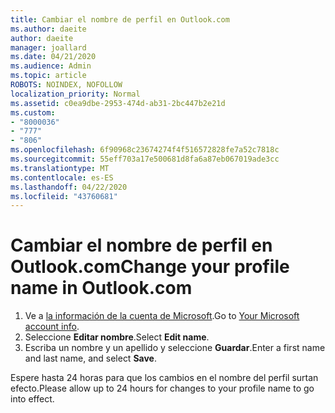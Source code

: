 ```yaml
---
title: Cambiar el nombre de perfil en Outlook.com
ms.author: daeite
author: daeite
manager: joallard
ms.date: 04/21/2020
ms.audience: Admin
ms.topic: article
ROBOTS: NOINDEX, NOFOLLOW
localization_priority: Normal
ms.assetid: c0ea9dbe-2953-474d-ab31-2bc447b2e21d
ms.custom:
- "8000036"
- "777"
- "806"
ms.openlocfilehash: 6f90968c23674274f4f516572828fe7a52c7818c
ms.sourcegitcommit: 55eff703a17e500681d8fa6a87eb067019ade3cc
ms.translationtype: MT
ms.contentlocale: es-ES
ms.lasthandoff: 04/22/2020
ms.locfileid: "43760681"
---
```

# <a name="change-your-profile-name-in-outlookcom"></a><span data-ttu-id="1b8e0-102">Cambiar el nombre de perfil en Outlook.com</span><span class="sxs-lookup"><span data-stu-id="1b8e0-102">Change your profile name in Outlook.com</span></span>

1. <span data-ttu-id="1b8e0-103">Ve a [la información de la cuenta de Microsoft](https://go.microsoft.com/fwlink/p/?linkid=860841).</span><span class="sxs-lookup"><span data-stu-id="1b8e0-103">Go to [Your Microsoft account info](https://go.microsoft.com/fwlink/p/?linkid=860841).</span></span>
2. <span data-ttu-id="1b8e0-104">Seleccione **Editar nombre**.</span><span class="sxs-lookup"><span data-stu-id="1b8e0-104">Select **Edit name**.</span></span>
3. <span data-ttu-id="1b8e0-105">Escriba un nombre y un apellido y seleccione **Guardar**.</span><span class="sxs-lookup"><span data-stu-id="1b8e0-105">Enter a first name and last name, and select **Save**.</span></span>

<span data-ttu-id="1b8e0-106">Espere hasta 24 horas para que los cambios en el nombre del perfil surtan efecto.</span><span class="sxs-lookup"><span data-stu-id="1b8e0-106">Please allow up to 24 hours for changes to your profile name to go into effect.</span></span>